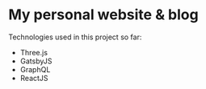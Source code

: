 # My personal website & blog

Technologies used in this project so far:
- Three.js
- GatsbyJS
- GraphQL
- ReactJS
